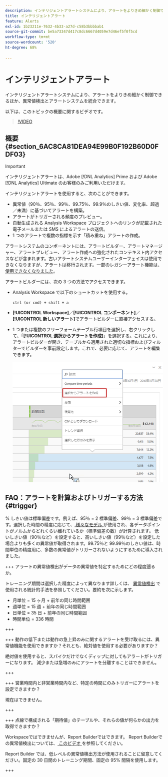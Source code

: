 ```yaml
---
description: インテリジェントアラートシステムにより、アラートをよりきめ細かく制御できるほか、異常値検出とアラートシステムを統合できます。
title: インテリジェントアラート
feature: Alerts
exl-id: 1b23211e-7632-4b33-a27d-c58b3bbbbab1
source-git-commit: be5a73347d417c8dc6667d4059e7d46ef5f0f5cd
workflow-type: tm+mt
source-wordcount: '520'
ht-degree: 68%

---
```


# インテリジェントアラート

インテリジェントアラートシステムにより、アラートをよりきめ細かく制御できるほか、異常値検出とアラートシステムを統合できます。

以下は、このトピックの概要に関するビデオです。

>[!VIDEO](https://video.tv.adobe.com/v/25446/?quality=12)

## 概要 {#section_6AC8CA81DEA94E99B0F192B60D0FDF03}

>[!IMPORTANT]
>
>インテリジェントアラートは、Adobe [!DNL Analytics] Prime および Adobe [!DNL Analytics] Ultimate のお客様のみご利用いただけます。

インテリジェントアラートを使用すると、次のことができます。

* 異常値（90％、95％、99％、99.75％、99.9％のしきい値、変化率、超過／未満）に基づいてアラートを構築。
* アラートがトリガーされる頻度のプレビュー。
* 自動生成される Analysis Workspace プロジェクトへのリンクが記載された電子メールまたは SMS によるアラートの送信。
* 1 つのアラートで複数の指標を示す「積み重ね」アラートの作成。

アラートシステムのコンポーネントには、アラートビルダー、アラートマネージャー、アラートプレビュー、アラート作成への強化されたコンテキスト内アクセスなどが含まれます。古いアラートシステムユーザーインターフェイスは使用できなくなりますが、アラートは移行されます。一部のレガシーアラート機能は、[使用できなくなりました](https://experienceleague.adobe.com/docs/analytics/analyze/reports-analytics/alerts.html?lang=ja)。

アラートビルダーには、次の 3 つの方法でアクセスできます。

* Analysis Workspace で以下のショートカットを使用する。

  `ctrl (or cmd) + shift + a`
* **[!UICONTROL Workspace]**／**[!UICONTROL コンポーネント]**／**[!UICONTROL 新しいアラート]**&#x200B;でアラートビルダーに直接アクセスする。
* 1 つまたは複数のフリーフォームテーブル行項目を選択し、右クリックして、「**[!UICONTROL 選択からアラートを作成]**」を選択する。これにより、アラートビルダーが開き、テーブルから適用された適切な指標およびフィルターでビルダーを事前設定します。これで、必要に応じて、アラートを編集できます。

  ![](assets/create-alert-from-selection.png)


## FAQ：アラートを計算およびトリガーする方法 {#trigger}

% しきい値は標準偏差です。例えば、95％ = 2 標準偏差、99％ = 3 標準偏差です。選択した時間の精度に応じて、[ 様々なモデル ](/help/analyze/analysis-workspace/c-anomaly-detection/statistics-anomaly-detection.md) が使用され、各データポイントがノルムからどれくらい離れているか（標準偏差の数）が計算されます。 低いしきい値（90％など）を設定すると、高いしきい値（99％など）を設定した場合よりも多くの異常値が取得されます。99.75％と 99.99％のしきい値は、時間単位の精度用に、多数の異常値がトリガーされないようにするために導入されました。

+++ アラートの異常値検出がデータの異常値を特定するためにどの程度遡るか。

トレーニング期間は選択した精度によって異なります詳しくは、 <a href="/help/analyze/analysis-workspace/c-anomaly-detection/statistics-anomaly-detection.md">異常値検出</a> で使用される統計的手法を参照してください。要約を次に示します。

* 月単位 = 15 ヶ月 + 前年の同じ時間範囲
* 週単位 = 15 週 + 前年の同じ時間範囲
* 日単位 = 35 日 + 前年の同じ時間範囲
* 時間単位 = 336 時間

+++

+++ 動作の低下または動作の急上昇のみに関するアラートを受け取るには、異常値機能を使用できますか？それとも、絶対値を使用する必要がありますか？

絶対値を使用すると、スパイクだけでなくディップに対してもアラートがトリガーになります。 減少または急増のみにアラートを分離することはできません。

+++

+++ 営業時間内と非営業時間内など、特定の時間にのみトリガーにアラートを設定できますか？

現在はできません。

+++

+++ 点線で構成される「期待値」のテーブルや、それらの値が何らかの出力を取得できますか？

Workspaceではできませんが、Report Builderではできます。 Report Builderでの異常値検出については、[ このビデオ ](https://experienceleague.adobe.com/docs/analytics-learn/tutorials/exporting/report-builder/anomaly-detection-in-report-builder.html?lang=ja) を参照してください。

Report Builder では、低レベルの異常値検出方法が使用されることに留意してください。固定の 30 日間のトレーニング期間、固定の 95% 間隔を使用します。

+++
